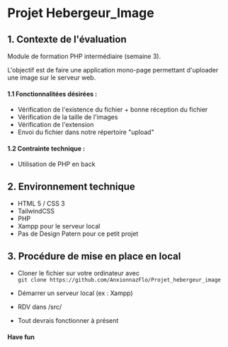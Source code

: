 # Projet Hebergeur_Image

## 1. Contexte de l'évaluation 

Module de formation PHP intermédiaire (semaine 3).  
  
L'objectif est de faire une application mono-page permettant d'uploader une image sur le serveur web.  



#### 1.1 Fonctionnalitées désirées :

- Vérification de l'existence du fichier + bonne réception du fichier
- Vérification de la taille de l'images
- Vérification de l'extension
- Envoi du fichier dans notre répertoire "upload"


#### 1.2 Contrainte technique : 

- Utilisation de PHP en back


## 2. Environnement technique

- HTML 5 / CSS 3
- TailwindCSS
- PHP
- Xampp pour le serveur local
- Pas de Design Patern pour ce petit projet


## 3. Procédure de mise en place en local

- Cloner le fichier sur votre ordinateur avec  
  `git clone https://github.com/AnxionnazFlo/Projet_hebergeur_image`

- Démarrer un serveur local (ex : Xampp) 

- RDV dans /src/

- Tout devrais fonctionner à présent

#### Have fun



 



